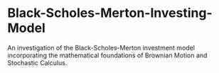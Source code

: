 # Black-Scholes-Merton-Investing-Model
An investigation of the Black-Scholes-Merton investment model incorporating the mathematical foundations of Brownian Motion and Stochastic Calculus.
